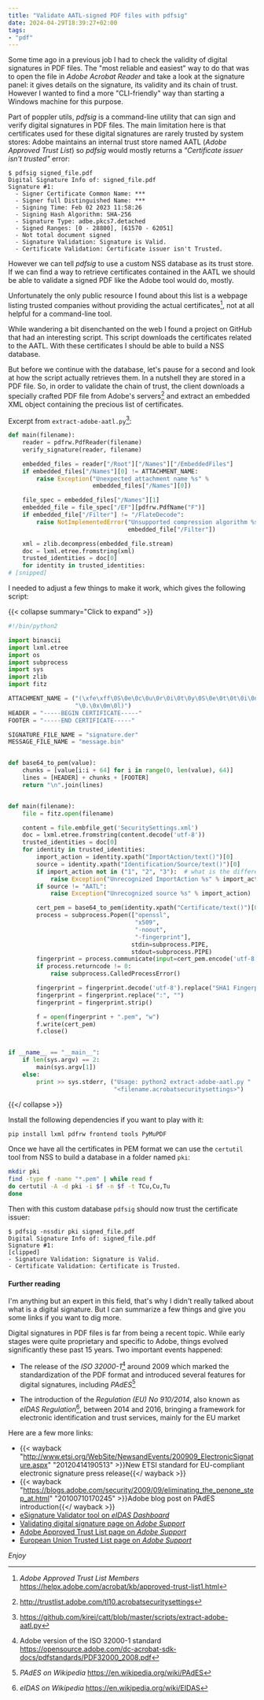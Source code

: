 ```yaml
---
title: "Validate AATL-signed PDF files with pdfsig"
date: 2024-04-29T18:39:27+02:00
tags:
- "pdf"
---
```


Some time ago in a previous job I had to check the validity of digital
signatures in PDF files. The "most reliable and easiest" way to do that was to
open the file in _Adobe Acrobat Reader_ and take a look at the signature panel:
it gives details on the signature, its validity and its chain of trust. However
I wanted to find a more "CLI-friendly" way than starting a Windows machine
for this purpose.

Part of poppler utils, _pdfsig_ is a command-line utility that can sign and
verify digital signatures in PDF files. The main limitation here is that
certificates used for these digital signatures are rarely trusted by system
stores: Adobe maintains an internal trust store named AATL (_Adobe Approved
Trust List_) so _pdfsig_ would mostly returns a _"Certificate issuer isn't
trusted"_ error:

```
$ pdfsig signed_file.pdf
Digital Signature Info of: signed_file.pdf
Signature #1:
  - Signer Certificate Common Name: ***
  - Signer full Distinguished Name: ***
  - Signing Time: Feb 02 2023 11:58:26
  - Signing Hash Algorithm: SHA-256
  - Signature Type: adbe.pkcs7.detached
  - Signed Ranges: [0 - 28800], [61570 - 62051]
  - Not total document signed
  - Signature Validation: Signature is Valid.
  - Certificate Validation: Certificate issuer isn't Trusted.
```

However we can tell _pdfsig_ to use a custom NSS database as its trust store.
If we can find a way to retrieve certificates contained in the AATL we should
be able to validate a signed PDF like the Adobe tool would do, mostly.

Unfortunately the only public resource I found about this list is a webpage
listing trusted companies without providing the actual certificates[^1], not at
all helpful for a command-line tool.

While wandering a bit disenchanted on the web I found a project on GitHub that
had an interesting script. This script downloads the certificates related to
the AATL. With these certificates I should be able to build a NSS database.

But before we continue with the database, let's pause for a second and look at
how the script actually retrieves them. In a nutshell they are stored in a PDF
file. So, in order to validate the chain of trust, the client downloads a
specially crafted PDF file from Adobe's servers[^2] and extract an embedded XML
object containing the precious list of certificates.

Excerpt from `extract-adobe-aatl.py`[^3]:
``` python
def main(filename):
    reader = pdfrw.PdfReader(filename)
    verify_signature(reader, filename)

    embedded_files = reader["/Root"]["/Names"]["/EmbeddedFiles"]
    if embedded_files["/Names"][0] != ATTACHMENT_NAME:
        raise Exception("Unexpected attachment name %s" %
                        embedded_files["/Names"][0])

    file_spec = embedded_files["/Names"][1]
    embedded_file = file_spec["/EF"][pdfrw.PdfName("F")]
    if embedded_file["/Filter"] != "/FlateDecode":
        raise NotImplementedError("Unsupported compression algorithm %s" %
                                  embedded_file["/Filter"])

    xml = zlib.decompress(embedded_file.stream)
    doc = lxml.etree.fromstring(xml)
    trusted_identities = doc[0]
    for identity in trusted_identities:
# [snipped]
```

I needed to adjust a few things to make it work, which gives the following script:

{{< collapse summary="Click to expand" >}}

``` python
#!/bin/python2

import binascii
import lxml.etree
import os
import subprocess
import sys
import zlib
import fitz

ATTACHMENT_NAME = ("(\xfe\xff\0S\0e\0c\0u\0r\0i\0t\0y\0S\0e\0t\0t\0i\0n\0g\0s"
                   "\0.\0x\0m\0l)")
HEADER = "-----BEGIN CERTIFICATE-----"
FOOTER = "-----END CERTIFICATE-----"

SIGNATURE_FILE_NAME = "signature.der"
MESSAGE_FILE_NAME = "message.bin"


def base64_to_pem(value):
    chunks = [value[i:i + 64] for i in range(0, len(value), 64)]
    lines = [HEADER] + chunks + [FOOTER]
    return "\n".join(lines)


def main(filename):
    file = fitz.open(filename)

    content = file.embfile_get('SecuritySettings.xml')
    doc = lxml.etree.fromstring(content.decode('utf-8'))
    trusted_identities = doc[0]
    for identity in trusted_identities:
        import_action = identity.xpath("ImportAction/text()")[0]
        source = identity.xpath("Identification/Source/text()")[0]
        if import_action not in ("1", "2", "3"):  # what is the difference?
            raise Exception("Unrecognized ImportAction %s" % import_action)
        if source != "AATL":
            raise Exception("Unrecognized source %s" % import_action)

        cert_pem = base64_to_pem(identity.xpath("Certificate/text()")[0])
        process = subprocess.Popen(["openssl",
                                    "x509",
                                    "-noout",
                                    "-fingerprint"],
                                   stdin=subprocess.PIPE,
                                   stdout=subprocess.PIPE)
        fingerprint = process.communicate(input=cert_pem.encode('utf-8'))[0]
        if process.returncode != 0:
            raise subprocess.CalledProcessError()

        fingerprint = fingerprint.decode('utf-8').replace("SHA1 Fingerprint=", "")
        fingerprint = fingerprint.replace(":", "")
        fingerprint = fingerprint.strip()

        f = open(fingerprint + ".pem", "w")
        f.write(cert_pem)
        f.close()


if __name__ == "__main__":
    if len(sys.argv) == 2:
        main(sys.argv[1])
    else:
        print >> sys.stderr, ("Usage: python2 extract-adobe-aatl.py "
                              "<filename.acrobatsecuritysettings>")
```

{{</ collapse >}}

Install the following dependencies if you want to play with it:

``` bash
pip install lxml pdfrw frontend tools PyMuPDF
```

Once we have all the certificates in PEM format we can use the `certutil` tool
from NSS to build a database in a folder named `pki`:

``` bash
mkdir pki
find -type f -name "*.pem" | while read f
do certutil -A -d pki -i $f -n $f -t TCu,Cu,Tu
done
```

Then with this custom database `pdfsig` should now trust the certificate
issuer:

```
$ pdfsig -nssdir pki signed_file.pdf
Digital Signature Info of: signed_file.pdf
Signature #1:
[clipped]
- Signature Validation: Signature is Valid.
- Certificate Validation: Certificate is Trusted.
```

#### Further reading

I'm anything but an expert in this field, that's why I didn't really talked
about what is a digital signature. But I can summarize a few things and give
you some links if you want to dig more.

Digital signatures in PDF files is far from being a recent topic. While early
stages were quite proprietary and specific to Adobe, things evolved
significantly these past 15 years. Two important events happened:

- The release of the _ISO 32000-1_[^4] around 2009 which marked the standardization of
  the PDF format and introduced several features for digital signatures,
  including _PAdES_[^5]

- The introduction of the _Regulation (EU) No 910/2014_, also known as _eIDAS
  Regulation_[^6], between 2014 and 2016, bringing a framework for electronic
  identification and trust services, mainly for the EU market

Here are a few more links:

- {{< wayback "http://www.etsi.org/WebSite/NewsandEvents/200909_ElectronicSignature.aspx" "20120414190513" >}}New ETSI standard for EU-compliant electronic signature press release{{</ wayback >}}
- {{< wayback "https://blogs.adobe.com/security/2009/09/eliminating_the_penone_step_at.html" "20100710170245" >}}Adobe blog post on PAdES introduction{{</ wayback >}}
- [eSignature Validator tool on _eIDAS Dashboard_](https://eidas.ec.europa.eu/efda/validation-tool)
- [Validating digital signature page on _Adobe Support_](https://helpx.adobe.com/acrobat/using/validating-digital-signatures.html)
- [Adobe Approved Trust List page on _Adobe Support_](https://helpx.adobe.com/acrobat/kb/approved-trust-list2.html)
- [European Union Trusted List page on _Adobe Support_](https://helpx.adobe.com/document-cloud/kb/european-union-trust-lists.html)

_Enjoy_

[^1]: _Adobe Approved Trust List Members_ https://helpx.adobe.com/acrobat/kb/approved-trust-list1.html
[^2]: http://trustlist.adobe.com/tl10.acrobatsecuritysettings
[^3]: https://github.com/kirei/catt/blob/master/scripts/extract-adobe-aatl.py
[^4]: Adobe version of the ISO 32000-1 standard https://opensource.adobe.com/dc-acrobat-sdk-docs/pdfstandards/PDF32000_2008.pdf
[^5]: _PAdES on Wikipedia_ https://en.wikipedia.org/wiki/PAdES
[^6]: _eIDAS on Wikipedia_ https://en.wikipedia.org/wiki/EIDAS
